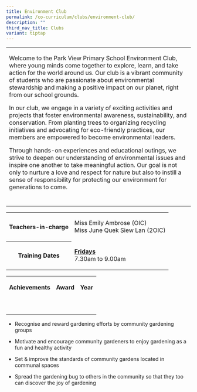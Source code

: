 ```yaml
---
title: Environment Club
permalink: /co-curriculum/clubs/environment-club/
description: ""
third_nav_title: Clubs
variant: tiptap
---
```

<table>
<tbody>
<tr>
<td rowspan="1" colspan="1">
<p>Welcome to the Park View Primary School Environment Club, where young
minds come together to explore, learn, and take action for the world around
us. Our club is a vibrant community of students who are passionate about
environmental stewardship and making a positive impact on our planet, right
from our school grounds.</p>
<p>In our club, we engage in a variety of exciting activities and projects
that foster environmental awareness, sustainability, and conservation.
From planting trees to organizing recycling initiatives and advocating
for eco-friendly practices, our members are empowered to become environmental
leaders.</p>
<p>Through hands-on experiences and educational outings, we strive to deepen
our understanding of environmental issues and inspire one another to take
meaningful action. Our goal is not only to nurture a love and respect for
nature but also to instill a sense of responsibility for protecting our
environment for generations to come.</p>
</td>
</tr>
<tr>
<td rowspan="1" colspan="1">
<p></p>
</td>
</tr>
</tbody>
</table>
<table>
<tbody>
<tr>
<th rowspan="1" colspan="1">
<p>Teachers-in-charge</p>
</th>
<td rowspan="1" colspan="1">
<p>Miss Emily Ambrose (OIC)
<br>Miss June Quek Siew Lan (2OIC)</p>
</td>
</tr>
<tr>
<th rowspan="1" colspan="1">
<p>Training Dates</p>
</th>
<td rowspan="1" colspan="1">
<p><strong><u>Fridays</u></strong> 
<br>7.30am to 9.00am</p>
</td>
</tr>
</tbody>
</table>
<table>
<tbody>
<tr>
<th rowspan="1" colspan="1">
<p>Achievements</p>
</th>
<th rowspan="1" colspan="1">
<p>Award</p>
</th>
<th rowspan="1" colspan="1">
<p>Year</p>
</th>
</tr>
<tr>
<td rowspan="1" colspan="1">
<p></p>
</td>
<td rowspan="1" colspan="1">
<p></p>
</td>
<td rowspan="1" colspan="1">
<p></p>
</td>
</tr>
<tr>
<td rowspan="1" colspan="1">
<p></p>
</td>
<td rowspan="1" colspan="1">
<p></p>
</td>
<td rowspan="1" colspan="1">
<p></p>
</td>
</tr>
</tbody>
</table>
<p></p>
<ul data-tight="true" class="tight">
<li>
<p>Recognise and reward gardening efforts by community gardening groups</p>
</li>
<li>
<p>Motivate and encourage community gardeners to enjoy gardening as a fun
and healthy activity</p>
</li>
<li>
<p>Set &amp; improve the standards of community gardens located in communal
spaces</p>
</li>
<li>
<p>Spread the gardening bug to others in the community so that they too can
discover the joy of gardening</p>
</li>
</ul>
<p></p>